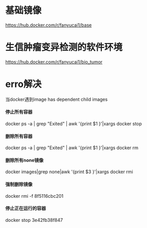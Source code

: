 #   基础镜像
https://hub.docker.com/r/fanyucai1/base 

#   生信肿瘤变异检测的软件环境
https://hub.docker.com/r/fanyucai1/bio_tumor

#   erro解决
当docker遇到image has dependent child images

####    停止所有容器
docker ps -a | grep "Exited" | awk '{print $1 }'|xargs docker stop

####    删除所有容器
docker ps -a | grep "Exited" | awk '{print $1 }'|xargs docker rm

####    删除所有none镜像
docker images|grep none|awk '{print $3 }'|xargs docker rmi

####    强制删除镜像
docker rmi -f 8f5116cbc201

####    停止正在运行的容器
docker stop 3e42fb38f847
